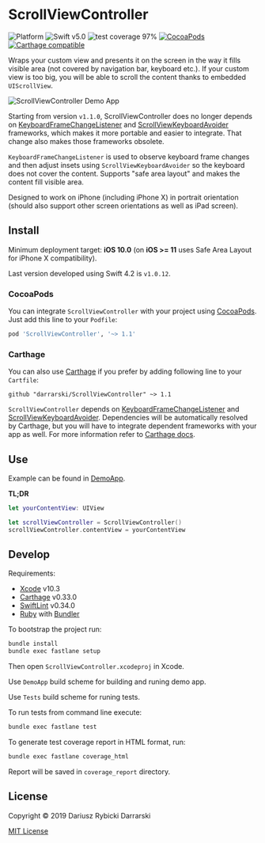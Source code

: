 # ScrollViewController

![Platform](https://img.shields.io/badge/platform-iOS-333333.svg)
![Swift v5.0](https://img.shields.io/badge/swift-v5.0-orange.svg)
![test coverage 97%](https://img.shields.io/badge/test_covergage-97%25-success.svg)
[![CocoaPods](https://img.shields.io/cocoapods/v/ScrollViewController.svg)](https://cocoapods.org/pods/ScrollViewController)
[![Carthage compatible](https://img.shields.io/badge/Carthage-compatible-4BC51D.svg?style=flat)](https://github.com/Carthage/Carthage)

Wraps your custom view and presents it on the screen in the way it fills visible area (not covered by navigation bar, keyboard etc.). If your custom view is too big, you will be able to scroll the content thanks to embedded `UIScrollView`.

![ScrollViewController Demo App](Misc/ScrollViewController_DemoApp.gif)

Starting from version `v1.1.0`, ScrollViewController does no longer depends on [KeyboardFrameChangeListener](https://github.com/darrarski/KeyboardFrameChangeListener) and [ScrollViewKeyboardAvoider](https://github.com/darrarski/ScrollViewKeyboardAvoider) frameworks, which makes it more portable and easier to integrate. That change also makes those frameworks obsolete.

`KeyboardFrameChangeListener` is used to observe keyboard frame changes and then
adjust insets using `ScrollViewKeyboardAvoider` so the keyboard does not cover the content. Supports "safe area layout" and makes the content fill visible area.

Designed to work on iPhone (including iPhone X) in portrait orientation (should also support other screen orientations as well as iPad screen).

## Install

Minimum deployment target: **iOS 10.0** (on **iOS >= 11** uses Safe Area Layout for iPhone X compatibility). 

Last version developed using Swift 4.2 is `v1.0.12`.

### CocoaPods

You can integrate `ScrollViewController` with your project using [CocoaPods](https://cocoapods.org). Just add this line to your `Podfile`:

```ruby
pod 'ScrollViewController', '~> 1.1'
```

### Carthage

You can also use [Carthage](https://github.com/Carthage/Carthage) if you prefer by adding following line to your `Cartfile`:

```
github "darrarski/ScrollViewController" ~> 1.1
```

`ScrollViewController` depends on [KeyboardFrameChangeListener](https://github.com/darrarski/KeyboardFrameChangeListener) and [ScrollViewKeyboardAvoider](https://github.com/darrarski/ScrollViewKeyboardAvoider). Dependencies will be automatically resolved by Carthage, but you will have to integrate dependent frameworks with your app as well. For more information refer to [Carthage docs](https://github.com/Carthage/Carthage#adding-frameworks-to-an-application).

## Use

Example can be found in [DemoApp](DemoApp).

**TL;DR**

```swift
let yourContentView: UIView

let scrollViewController = ScrollViewController()
scrollViewController.contentView = yourContentView
```

## Develop

Requirements: 

- [Xcode](https://developer.apple.com/xcode/) v10.3
- [Carthage](https://github.com/Carthage/Carthage) v0.33.0
- [SwiftLint](http://github.com/realm/SwiftLint) v0.34.0
- [Ruby](https://www.ruby-lang.org/) with [Bundler](https://bundler.io/pl)

To bootstrap the project run:

```sh
bundle install
bundle exec fastlane setup
```

Then open `ScrollViewController.xcodeproj` in Xcode.

Use `DemoApp` build scheme for building and runing demo app.

Use `Tests` build scheme for runing tests.

To run tests from command line execute:

```sh
bundle exec fastlane test
```

To generate test coverage report in HTML format, run:

```sh
bundle exec fastlane coverage_html
```

Report will be saved in `coverage_report` directory.


## License

Copyright © 2019 Dariusz Rybicki Darrarski

[MIT License](LICENSE)
